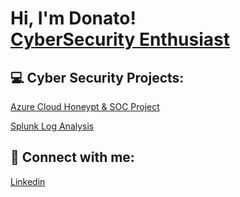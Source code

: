 <h1>Hi, I'm Donato! <br/><a href="https://github.com/DonDon693">CyberSecurity Enthusiast</a>

<h2> 💻 Cyber Security Projects:</h2>
<a href="https://github.com/DonDon693/AZURE-CLOUD-HONEYPOT-AND-SOC"> Azure Cloud Honeypt & SOC Project</a>
  
  <a href="https://docs.google.com/presentation/d/1vZUqXOVA5twxAbmjq6wKguAbiWddZAxbsu4MOyWbjzo/edit?usp=sharing"> Splunk Log Analysis</a>


<h2> 🤳 Connect with me:</h2>

  <a href="https://www.linkedin.com/in/donatoleal369/"> Linkedin</a>
